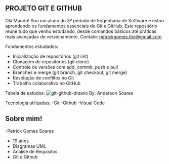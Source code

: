 ## PROJETO GIT E GITHUB  
 Olá Mundo! Sou um aluno do 3º período de Engenharia de Software e estou aprendendo os fundamentos essenciais do Git e GitHub. Este repositório reúne tudo que venho estudando, desde comandos básicos até práticas mais avançadas de versionamento.
Contato: petrickgomes.the@gmail.com  

Fundamentos estudados:  
- Inicialização de repositórios (git init)
- Clonagem de repositórios (git clone)
- Controle de versões com add, commit, push e pull
- Branches e merge (git branch, git checkout, git merge)
- Resolução de conflitos no Git
- Trabalho colaborativo no GitHub

Tabela de estudos:
![git-github-drawio](https://github.com/user-attachments/assets/7ccb19a0-614d-4124-90d4-68cbf8f69128)
By: Anderson Soares

Tecnologia utilizadas:
 -Git
 -Github
 -Visual Code
 
 ## Sobre mim!
 -Petrick Gomes Soares
 - 19 anos
 - Diagramas UML
 - Ánalise de Requisitos
 - Git e Github

